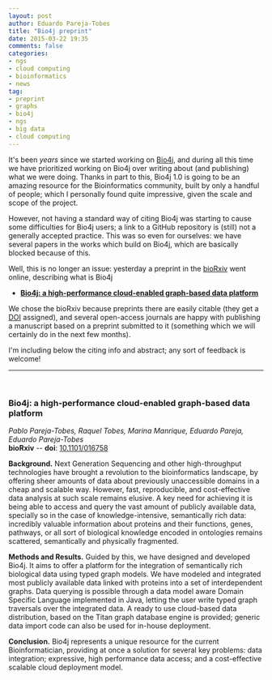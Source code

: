 ```yaml
---
layout: post
author: Eduardo Pareja-Tobes
title: "Bio4j preprint"
date: 2015-03-22 19:35
comments: false
categories:
- ngs
- cloud computing
- bioinformatics
- news
tag:
- preprint
- graphs
- bio4j
- ngs
- big data
- cloud computing
---
```


It's been _years_ since we started working on [Bio4j][Bio4j], and during all this time we have prioritized working on Bio4j over writing about (and publishing) what we were doing. Thanks in part to this, Bio4j 1.0 is going to be an amazing resource for the Bioinformatics community, built by only a handful of people; which I personally found quite impressive, given the scale and scope of the project. 

However, not having a standard way of citing Bio4j was starting to cause some difficulties for Bio4j users; a link to a GitHub repository is (still) not a generally accepted practice. This was so even for ourselves: we have several papers in the works which build on Bio4j, which are basically blocked because of this.

Well, this is no longer an issue: yesterday a preprint in the [bioRxiv][bioRxiv] went online, describing what is Bio4j

- **[Bio4j: a high-performance cloud-enabled graph-based data platform][Bio4j preprint]**

We chose the bioRxiv because preprints there are easily citable (they get a [DOI][DOI] assigned), and several open-access journals are happy with publishing a manuscript based on a preprint submitted to it (something which we will certainly do in the next few months).

I'm including below the citing info and abstract; any sort of feedback is welcome!

----
<br/>

### Bio4j: a high-performance cloud-enabled graph-based data platform

_Pablo Pareja-Tobes, Raquel Tobes, Marina Manrique, Eduardo Pareja, Eduardo Pareja-Tobes_ <br/>
**bioRxiv** -- **doi**: [10.1101/016758](http://dx.doi.org/10.1101/016758)

<!-- ### Abstract -->

**Background.** Next Generation Sequencing and other high-throughput technologies have brought a revolution to the bioinformatics landscape, by offering sheer amounts of data about previously unaccessible domains in a cheap and scalable way. However, fast, reproducible, and cost-effective data analysis at such scale remains elusive. A key need for achieving it is being able to access and query the vast amount of publicly available data, specially so in the case of knowledge-intensive, semantically rich data: incredibly valuable information about proteins and their functions, genes, pathways, or all sort of biological knowledge encoded in ontologies remains scattered, semantically and physically fragmented.

**Methods and Results.** Guided by this, we have designed and developed Bio4j. It aims to offer a platform for the integration of semantically rich biological data using typed graph models. We have modeled and integrated most publicly available data linked with proteins into a set of interdependent graphs. Data querying is possible through a data model aware Domain Specific Language implemented in Java, letting the user write typed graph traversals over the integrated data. A ready to use cloud-based data distribution, based on the Titan graph database engine is provided; generic data import code can also be used for in-house deployment.

**Conclusion.** Bio4j represents a unique resource for the current Bioinformatician, providing at once a solution for several key problems: data integration; expressive, high performance data access; and a cost-effective scalable cloud deployment model.

[Bio4j]: http://bio4j.com
[Bio4j preprint]: http://biorxiv.org/content/early/2015/03/20/016758
[bioRxiv]: http://biorxiv.org/
[DOI]: https://en.wikipedia.org/wiki/Digital_object_identifier


